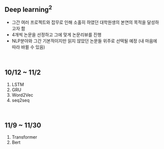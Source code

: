 ## Deep learning<sup>2</sup>
- 그간 여러 프로젝트와 잡무로 인해 소홀히 하였던 대학원생의 본연의 목적을 달성하고자 함
- 4개씩 논문을 선정하고 그에 맞게 논문리뷰를 진행
- NLP분야와 그간 기본적이지만 읽지 않았던 논문들 위주로 선택될 예정 (내 마음에 따라 바뀔 수 있음)

<br>

## 10/12 ~ 11/2
1. LSTM
2. GRU
3. Word2Vec
4. seq2seq

<br>

## 11/9 ~ 11/30
1. Transformer
2. Bert

